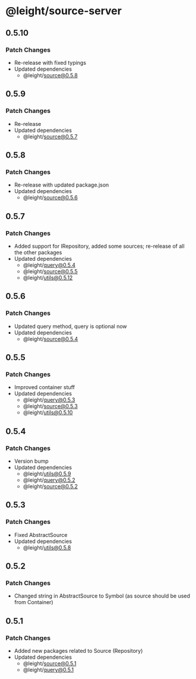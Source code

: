 # @leight/source-server

## 0.5.10

### Patch Changes

- Re-release with fixed typings
- Updated dependencies
    - @leight/source@0.5.8

## 0.5.9

### Patch Changes

- Re-release
- Updated dependencies
    - @leight/source@0.5.7

## 0.5.8

### Patch Changes

- Re-release with updated package.json
- Updated dependencies
  - @leight/source@0.5.6

## 0.5.7

### Patch Changes

- Added support for IRepository, added some sources; re-release of all the other packages
- Updated dependencies
  - @leight/query@0.5.4
  - @leight/source@0.5.5
  - @leight/utils@0.5.12

## 0.5.6

### Patch Changes

- Updated query method, query is optional now
- Updated dependencies
  - @leight/source@0.5.4

## 0.5.5

### Patch Changes

- Improved container stuff
- Updated dependencies
  - @leight/query@0.5.3
  - @leight/source@0.5.3
  - @leight/utils@0.5.10

## 0.5.4

### Patch Changes

- Version bump
- Updated dependencies
  - @leight/utils@0.5.9
  - @leight/query@0.5.2
  - @leight/source@0.5.2

## 0.5.3

### Patch Changes

- Fixed AbstractSource
- Updated dependencies
  - @leight/utils@0.5.8

## 0.5.2

### Patch Changes

- Changed string in AbstractSource to Symbol (as source should be used from Container)

## 0.5.1

### Patch Changes

- Added new packages related to Source (Repository)
- Updated dependencies
  - @leight/source@0.5.1
  - @leight/query@0.5.1
